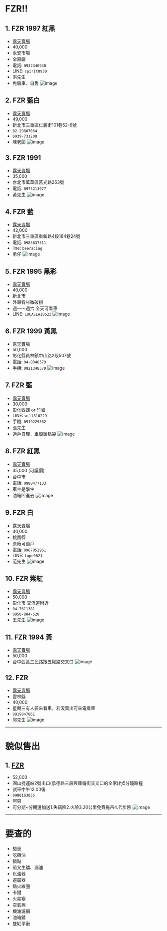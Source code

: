 FZR!!
=====

## 1. FZR 1997 紅黑

- [露天賣場](http://goods.ruten.com.tw/item/show?21443542746530)
- 40,000
- 永安市場
- 全原廠
- 電話: `0932340930`
- LINE: `spirit0930`
- 洪先生
- 免驗車、自售 
![image](http://img.ruten.com.tw/s2/a/05/a2/21443542746530_399.jpg)

## 2. FZR 藍白

- [露天賣場](http://goods.ruten.com.tw/item/show?21405087010378)
- 49,000
- 新北市三重區仁義街101巷52-6號
- `02-29807064`
- `0939-731200`
- 陳老闆
![image](http://img.ruten.com.tw/s2/5/9e/4a/21405087010378_814.jpg)

## 3. FZR 1991

- [露天賣場](http://goods.ruten.com.tw/item/show?21445677839466)
- 35,000
- 台北市萬華區莒光路263號
- 電話: `0975213077`
- 黃先生
![image](http://img.ruten.com.tw/s2/c/f4/6a/21445677839466_265.jpg)

## 4. FZR 藍

- [露天賣場](http://goods.ruten.com.tw/item/show?21442515513788)
- 42,000
- 新北市三重區重新路4段184巷24號
- 電話: `0983837311`
- line: `beeracing`
- 勇仔
![image](http://img.ruten.com.tw/s2/f/b1/bc/21442515513788_39.jpg)

## 5. FZR 1995 黑彩

- [露天賣場](http://goods.ruten.com.tw/item/show?21445641945397)
- 40,000
- 新北市
- 外殼有些微破損
- 週一～週六 全天可看車
- LINE: `LUCASLAI0623`
![image](http://img.ruten.com.tw/s1/9/41/35/21445641945397_550.jpg)


## 6. FZR 1999 黃黑

- [露天賣場](http://goods.ruten.com.tw/item/show?21447808520540)
- 50,000
- 彰化縣員林鎮中山路2段507號
- 電話: `04-8348379`
- 手機: `0921348379`
![image](http://img.ruten.com.tw/s2/c/91/5c/21447808520540_553.jpg)

## 7. FZR 藍

- [露天賣場](http://goods.ruten.com.tw/item/show?21408121120664)
- 30,000
- 彰化西螺 or 竹塘
- LINE: `will810229`
- 手機: `0919229362`
- 張先生
- 過戶自理，車殼鎖點裂
![image](http://img.ruten.com.tw/s2/e/77/98/21408121120664_726.jpg)

## 8. FZR 紅黑

- [露天賣場](http://goods.ruten.com.tw/item/show?21104115236220)
- 35,000 (可議價)
- 台中市
- 電話: `0980477133`
- 車主是學生
- 油箱凹進去
![image](http://img.ruten.com.tw/s2/9/85/7c/21104115236220_233.jpg)

## 9. FZR 白

- [露天賣場](http://goods.ruten.com.tw/item/show?21401199766758)
- 40,000
- 桃園縣
- 原廠可過戶
- 電話: `0987052961`
- LINE: `tope0621`
- 范先生
![image](http://img.ruten.com.tw/s2/2/fc/e6/21401199766758_528.jpg)

## 10. FZR 紫紅

- [露天賣場](http://goods.ruten.com.tw/item/show?21003092194898)
- 50,000
- 彰化市  交流道附近
- `04-7611381`
- `0958-884-520`
- 王先生
![image](http://img.ruten.com.tw/s2/f/26/52/21003092194898_536.jpg)

## 11. FZR 1994 黃

- [露天賣場](http://goods.ruten.com.tw/item/show?21407145695598)
- 50,000
- 台中西區三民路跟五權路交叉口
![image](http://img.ruten.com.tw/s2/a/a9/6e/21407145695598_782.jpg)

## 12. FZR

- [露天賣場](http://goods.ruten.com.tw/item/show?21447764434567)
- 雲林縣
- 40,000
- 星期三有人要來看車，若沒賣出可來電看車
- `0919847861`
- 郭先生
![image](http://img.ruten.com.tw/s1/b/de/87/21447764434567_117.jpg)


---

貌似售出
=======

## 1. [FZR](http://goods.ruten.com.tw/item/show?21208218873552)

- 52,000
- 圓山捷運站2號出口(承德路三段與庫倫街交叉口的全家)約5分鐘路程
- 試車中午12:00後
- `0980163035`
- 阿男
- 可分期~分期還加送1.失竊險2.火險3.20公里免費拖吊4.代步險
![image](http://img.ruten.com.tw/s2/2/0e/d0/21208218873552_939.jpg)



---

要查的
=====

- 驗車
- 吃機油
- 鎖點
- 前叉生鏽、漏油
- 化油器
- 避震器
- 點火線圈
- 卡鉗
- 火星塞
- 空氣棉
- 機油濾網
- 油箱銹
- 雙缸平衡
